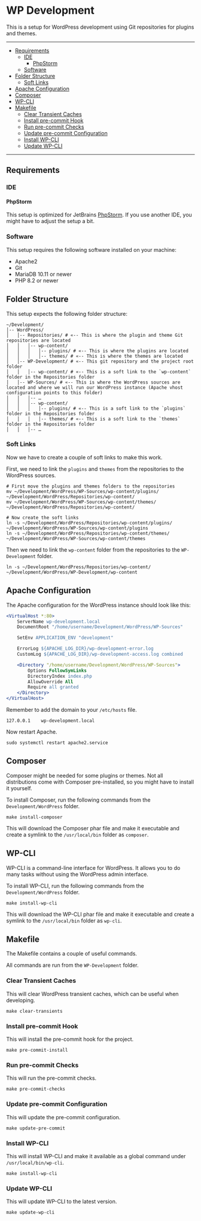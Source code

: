 # WP Development<a name="wp-development"></a>

This is a setup for WordPress development using Git repositories for plugins and themes.

______________________________________________________________________

<!-- mdformat-toc start --slug=github --maxlevel=6 --minlevel=2 -->

- [Requirements](#requirements)
  - [IDE](#ide)
    - [PhpStorm](#phpstorm)
  - [Software](#software)
- [Folder Structure](#folder-structure)
  - [Soft Links](#soft-links)
- [Apache Configuration](#apache-configuration)
- [Composer](#composer)
- [WP-CLI](#wp-cli)
- [Makefile](#makefile)
  - [Clear Transient Caches](#clear-transient-caches)
  - [Install pre-commit Hook](#install-pre-commit-hook)
  - [Run pre-commit Checks](#run-pre-commit-checks)
  - [Update pre-commit Configuration](#update-pre-commit-configuration)
  - [Install WP-CLI](#install-wp-cli)
  - [Update WP-CLI](#update-wp-cli)

<!-- mdformat-toc end -->

______________________________________________________________________

## Requirements<a name="requirements"></a>

### IDE<a name="ide"></a>

#### PhpStorm<a name="phpstorm"></a>

This setup is optimized for JetBrains [PhpStorm](https://www.jetbrains.com/phpstorm/).
If you use another IDE, you might have to adjust the setup a bit.

### Software<a name="software"></a>

This setup requires the following software installed on your machine:

- Apache2
- Git
- MariaDB 10.11 or newer
- PHP 8.2 or newer

## Folder Structure<a name="folder-structure"></a>

This setup expects the following folder structure:

```text
~/Development/
│-- WordPress/
│   │-- Repositories/ # «-- This is where the plugin and theme Git repositories are located
│   │   │-- wp-content/
│   │   │   │-- plugins/ # «-- This is where the plugins are located
│   │   │   │-- themes/ # «-- This is where the themes are located
│   │-- WP-Development/ # «-- This git repository and the project root folder
│   │   │-- wp-content/ # «-- This is a soft link to the `wp-content` folder in the Repositories folder
│   │-- WP-Sources/ # «-- This is where the WordPress sources are located and where we will run our WordPress instance (Apache vhost configuration points to this folder)
│   │   │-- …
│   │   │-- wp-content/
│   │   │   │-- plugins/ # «-- This is a soft link to the `plugins` folder in the Repositories folder
│   │   │   │-- themes/ # «-- This is a soft link to the `themes` folder in the Repositories folder
│   │   │-- …
```

### Soft Links<a name="soft-links"></a>

Now we have to create a couple of soft links to make this work.

First, we need to link the `plugins` and `themes` from the repositories to the
WordPress sources.

```shell
# First move the plugins and themes folders to the repositories
mv ~/Development/WordPress/WP-Sources/wp-content/plugins/ ~/Development/WordPress/Repositories/wp-content/
mv ~/Development/WordPress/WP-Sources/wp-content/themes/ ~/Development/WordPress/Repositories/wp-content/

# Now create the soft links
ln -s ~/Development/WordPress/Repositories/wp-content/plugins/ ~/Development/WordPress/WP-Sources/wp-content/plugins
ln -s ~/Development/WordPress/Repositories/wp-content/themes/ ~/Development/WordPress/WP-Sources/wp-content/themes
```

Then we need to link the `wp-content` folder from the repositories to
the `WP-Development` folder.

```shell
ln -s ~/Development/WordPress/Repositories/wp-content/ ~/Development/WordPress/WP-Development/wp-content
```

## Apache Configuration<a name="apache-configuration"></a>

The Apache configuration for the WordPress instance should look like this:

```apache
<VirtualHost *:80>
    ServerName wp-development.local
    DocumentRoot "/home/username/Development/WordPress/WP-Sources"

    SetEnv APPLICATION_ENV "development"

    ErrorLog ${APACHE_LOG_DIR}/wp-development-error.log
    CustomLog ${APACHE_LOG_DIR}/wp-development-access.log combined

    <Directory "/home/username/Development/WordPress/WP-Sources">
        Options FollowSymLinks
        DirectoryIndex index.php
        AllowOverride All
        Require all granted
    </Directory>
</VirtualHost>
```

Remember to add the domain to your `/etc/hosts` file.

```text
127.0.0.1    wp-development.local
```

Now restart Apache.

```shell
sudo systemctl restart apache2.service
```

## Composer<a name="composer"></a>

Composer might be needed for some plugins or themes.
Not all distributions come with Composer pre-installed,
so you might have to install it yourself.

To install Composer, run the following commands from the `Development/WordPress` folder.

```shell
make install-composer
```

This will download the Composer phar file and make it executable and create a
symlink to the `/usr/local/bin` folder as `composer`.

## WP-CLI<a name="wp-cli"></a>

WP-CLI is a command-line interface for WordPress. It allows you to do many tasks
without using the WordPress admin interface.

To install WP-CLI, run the following commands from the `Development/WordPress` folder.

```shell
make install-wp-cli
```

This will download the WP-CLI phar file and make it executable and create a
symlink to the `/usr/local/bin` folder as `wp-cli`.

## Makefile<a name="makefile"></a>

The Makefile contains a couple of useful commands.

All commands are run from the `WP-Development` folder.

### Clear Transient Caches<a name="clear-transient-caches"></a>

This will clear WordPress transient caches, which can be useful when developing.

```shell
make clear-transients
```

### Install pre-commit Hook<a name="install-pre-commit-hook"></a>

This will install the pre-commit hook for the project.

```shell
make pre-commit-install
```

### Run pre-commit Checks<a name="run-pre-commit-checks"></a>

This will run the pre-commit checks.

```shell
make pre-commit-checks
```

### Update pre-commit Configuration<a name="update-pre-commit-configuration"></a>

This will update the pre-commit configuration.

```shell
make update-pre-commit
```

### Install WP-CLI<a name="install-wp-cli"></a>

This will install WP-CLI and make it available as a global command under `/usr/local/bin/wp-cli`.

```shell
make install-wp-cli
```

### Update WP-CLI<a name="update-wp-cli"></a>

This will update WP-CLI to the latest version.

```shell
make update-wp-cli
```
